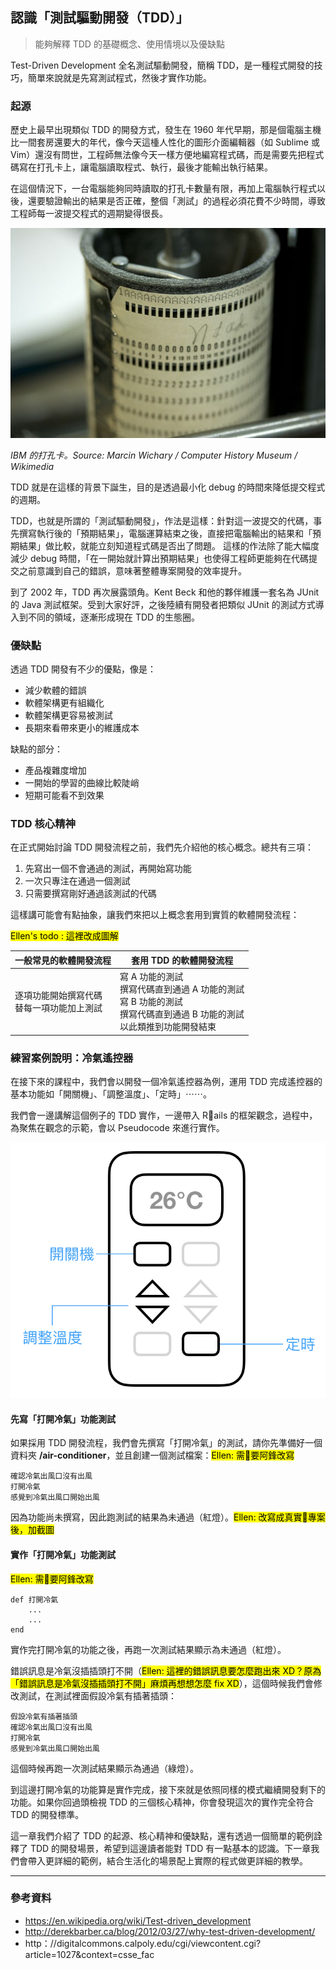 ## 認識「測試驅動開發（TDD）」
> 能夠解釋 TDD 的基礎概念、使用情境以及優缺點

Test-Driven Development 全名測試驅動開發，簡稱 TDD，是一種程式開發的技巧，簡單來說就是先寫測試程式，然後才實作功能。

### 起源

歷史上最早出現類似 TDD 的開發方式，發生在 1960 年代早期，那是個電腦主機比一間套房還要大的年代，像今天這㮔人性化的圖形介面編輯器（如 Sublime 或 Vim）還沒有問世，工程師無法像今天一樣方便地編寫程式碼，而是需要先把程式碼寫在打孔卡上，讓電腦讀取程式、執行，最後才能輸出執行結果。

在這個情況下，一台電腦能夠同時讀取的打孔卡數量有限，再加上電腦執行程式以後，還要驗證輸出的結果是否正確，整個「測試」的過程必須花費不少時間，導致工程師每一波提交程式的週期變得很長。

![image](images/0101.jpg)

_IBM 的打孔卡。Source: Marcin Wichary / Computer History Museum / Wikimedia_

TDD 就是在這樣的背景下誕生，目的是透過最小化 debug 的時間來降低提交程式的週期。

TDD，也就是所謂的「測試驅動開發」，作法是這樣：針對這一波提交的代碼，事先撰寫執行後的「預期結果」，電腦運算結束之後，直接把電腦輸出的結果和「預期結果」做比較，就能立刻知道程式碼是否出了問題。
這樣的作法除了能大幅度減少 debug 時間，「在一開始就計算出預期結果」也使得工程師更能夠在代碼提交之前意識到自己的錯誤，意味著整體專案開發的效率提升。

到了 2002 年，TDD 再次展露頭角。Kent Beck 和他的夥伴維護一套名為 JUnit 的 Java 測試框架。受到大家好評，之後陸續有開發者把類似 JUnit 的測試方式導入到不同的領域，逐漸形成現在 TDD 的生態圈。

### 優缺點

透過 TDD 開發有不少的優點，像是：
- 減少軟體的錯誤
- 軟體架構更有組織化
- 軟體架構更容易被測試
- 長期來看帶來更小的維護成本

缺點的部分：
- 產品複雜度增加
- 一開始的學習的曲線比較陡峭
- 短期可能看不到效果

### TDD 核心精神

在正式開始討論 TDD 開發流程之前，我們先介紹他的核心概念。總共有三項：
1. 先寫出一個不會通過的測試，再開始寫功能
2. 一次只專注在通過一個測試
3. 只需要撰寫剛好通過該測試的代碼

這樣講可能會有點抽象，讓我們來把以上概念套用到實質的軟體開發流程：

<mark>Ellen's todo : 這裡改成圖解</mark>

| 一般常見的軟體開發流程                    | 套用 TDD 的軟體開發流程                                                                                            |
|-------------------------------------------|--------------------------------------------------------------------------------------------------------------------|
| 逐項功能開始撰寫代碼<br>替每一項功能加上測試 | 寫 A 功能的測試<br> 撰寫代碼直到通過 A 功能的測試<br>寫 B 功能的測試<br>撰寫代碼直到通過 B 功能的測試<br>以此類推到功能開發結束 |

### 練習案例說明：冷氣遙控器

在接下來的課程中，我們會以開發一個冷氣遙控器為例，運用 TDD 完成遙控器的基本功能如「開關機」、「調整溫度」、「定時」⋯⋯。

我們會一邊講解這個例子的 TDD 實作，一邊帶入 Rails 的框架觀念，過程中，為聚焦在觀念的示範，會以 Pseudocode 來進行實作。

![image](images/0102.png)

#### 先寫「打開冷氣」功能測試

如果採用 TDD 開發流程，我們會先撰寫「打開冷氣」的測試，請你先準備好一個資料夾 **/air-conditioner**，並且創建一個測試檔案：<mark>Ellen: 需要阿鋒改寫</mark>

```
確認冷氣出風口沒有出風
打開冷氣
感覺到冷氣出風口開始出風
```
因為功能尚未撰寫，因此跑測試的結果為未通過（紅燈）。<mark>Ellen: 改寫成真實專案後，加截圖</mark>

#### 實作「打開冷氣」功能測試
<mark>Ellen: 需要阿鋒改寫</mark>
```
def 打開冷氣
    ...
    ...
end
```
實作完打開冷氣的功能之後，再跑一次測試結果顯示為未通過（紅燈）。

錯誤訊息是冷氣沒插插頭打不開（<mark>Ellen: 這裡的錯誤訊息要怎麼跑出來 XD？原為「錯誤訊息是冷氣沒插插頭打不開」麻煩再想想怎麼 fix XD</mark>），這個時候我們會修改測試，在測試裡面假設冷氣有插著插頭：
```
假設冷氣有插著插頭
確認冷氣出風口沒有出風
打開冷氣
感覺到冷氣出風口開始出風
```
這個時候再跑一次測試結果顯示為通過（綠燈）。

到這邊打開冷氣的功能算是實作完成，接下來就是依照同樣的模式繼續開發剩下的功能。如果你回過頭檢視 TDD 的三個核心精神，你會發現這次的實作完全符合 TDD 的開發標準。

這一章我們介紹了 TDD 的起源、核心精神和優缺點，還有透過一個簡單的範例詮釋了 TDD 的開發場景，希望到這邊讀者能對 TDD 有一點基本的認識。下一章我們會帶入更詳細的範例，結合生活化的場景配上實際的程式做更詳細的教學。

----

### 參考資料
- https://en.wikipedia.org/wiki/Test-driven_development
- http://derekbarber.ca/blog/2012/03/27/why-test-driven-development/
- http：//digitalcommons.calpoly.edu/cgi/viewcontent.cgi?article=1027&context=csse_fac
